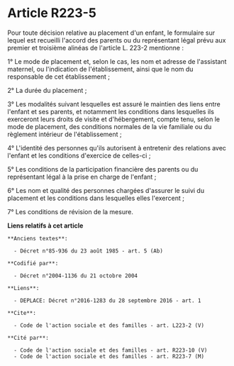 # Article R223-5

Pour toute décision relative au placement d'un enfant, le formulaire sur lequel est recueilli l'accord des parents ou du
représentant légal prévu aux premier et troisième alinéas de l'article L. 223-2 mentionne : 

1° Le mode de placement et, selon le cas, les nom et adresse de l'assistant maternel, ou l'indication de l'établissement,
ainsi que le nom du responsable de cet établissement ; 

2° La durée du placement ; 

3° Les modalités suivant lesquelles est assuré le maintien des liens entre l'enfant et ses parents, et notamment les
conditions dans lesquelles ils exerceront leurs droits de visite et d'hébergement, compte tenu, selon le mode de placement,
des conditions normales de la vie familiale ou du règlement intérieur de l'établissement ; 

4° L'identité des personnes qu'ils autorisent à entretenir des relations avec l'enfant et les conditions d'exercice de
celles-ci ; 

5° Les conditions de la participation financière des parents ou du représentant légal à la prise en charge de l'enfant ; 

6° Les nom et qualité des personnes chargées d'assurer le suivi du placement et les conditions dans lesquelles elles
l'exercent ; 

7° Les conditions de révision de la mesure.

**Liens relatifs à cet article**

	**Anciens textes**:

	  - Décret n°85-936 du 23 août 1985 - art. 5 (Ab)

	**Codifié par**:

	  - Décret n°2004-1136 du 21 octobre 2004

	**Liens**:

	  - DEPLACE: Décret n°2016-1283 du 28 septembre 2016 - art. 1

	**Cite**:

	  - Code de l'action sociale et des familles - art. L223-2 (V)

	**Cité par**:

	  - Code de l'action sociale et des familles - art. R223-10 (V)
	  - Code de l'action sociale et des familles - art. R223-7 (M)
